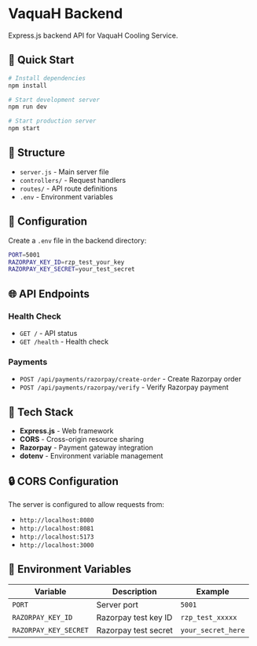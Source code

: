 # VaquaH Backend

Express.js backend API for VaquaH Cooling Service.

## 🚀 Quick Start

```bash
# Install dependencies
npm install

# Start development server
npm run dev

# Start production server
npm start
```

## 📁 Structure

- `server.js` - Main server file
- `controllers/` - Request handlers
- `routes/` - API route definitions
- `.env` - Environment variables

## 🔧 Configuration

Create a `.env` file in the backend directory:

```bash
PORT=5001
RAZORPAY_KEY_ID=rzp_test_your_key
RAZORPAY_KEY_SECRET=your_test_secret
```

## 🌐 API Endpoints

### Health Check
- `GET /` - API status
- `GET /health` - Health check

### Payments
- `POST /api/payments/razorpay/create-order` - Create Razorpay order
- `POST /api/payments/razorpay/verify` - Verify Razorpay payment

## 🎯 Tech Stack

- **Express.js** - Web framework
- **CORS** - Cross-origin resource sharing
- **Razorpay** - Payment gateway integration
- **dotenv** - Environment variable management

## 🔒 CORS Configuration

The server is configured to allow requests from:
- `http://localhost:8080`
- `http://localhost:8081`
- `http://localhost:5173`
- `http://localhost:3000`

## 📝 Environment Variables

| Variable | Description | Example |
|----------|-------------|---------|
| `PORT` | Server port | `5001` |
| `RAZORPAY_KEY_ID` | Razorpay test key ID | `rzp_test_xxxxx` |
| `RAZORPAY_KEY_SECRET` | Razorpay test secret | `your_secret_here` |


